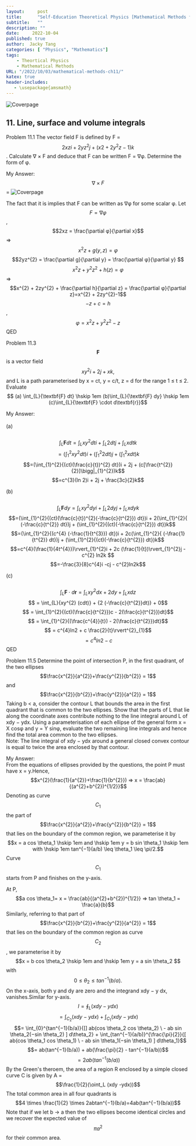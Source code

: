 ```yaml
---
layout:     post
title:      "Self-Education Theoretical Physics [Mathematical Methods for physics and engineering] Chapter 11 Exercises (Part 1)"
subtitle:   ""
description: ""
date:     2022-10-04
published: true
author:  Jacky Tang
categories: [ "Physics", "Mathematics"]
tags:
    - Theortical Physics
    - Mathematical Methods
URL: "/2022/10/03/mathematical-methods-ch11/"
katex: true
header-includes:
   - \usepackage{amsmath}
---
```


<!--more-->
![Coverpage](/img/mathematical-physics/cover.jpg)
## 11. Line, surface and volume integrals 

Problem 11.1
The vector field F is defined by
F = $$2xzi + 2yz^{2}j + (x2 + 2y^{2}z − 1)k$$.
Calculate ∇ × F and deduce that F can be written F = ∇φ. Determine the form
of φ.


My Answer:
$$∇ × F$$ = 
![Coverpage](/img/mathematical-physics/ans1.png)

The fact that it is implies that F can be written as ∇φ for some scalar φ.
Let $$F=∇φ$$, $$2xz = \frac{\partial φ}{\partial x}$$=>$$x^{2}z + g(y, z) = φ$$
$$2yz^{2} = \frac{\partial g}{\partial y} = \frac{\partial φ}{\partial y} $$
$$x^{2}z + y^{2}z^{2} + h(z) = φ$$ => $$x^{2} + 2zy^{2} + \frac{\partial h}{\partial z} = \frac{\partial φ}{\partial z}=x^{2} + 2zy^{2}-1$$ 
$$-z+c = h$$, $$φ=x^{2}z + y^{2}z^{2} -z$$ QED

Problem 11.3
$$\textbf{F}$$ is a vector field $$xy^{2}i+2j+xk,$$ and L is a path parameterised by x = ct, y = c/t,
z = d for the range 1 ≤ t ≤ 2. Evaluate $$ (a) \int_{L}{\textbf{F} dt} \hskip 1em (b)\int_{L}{\textbf{F} dy} \hskip 1em (c)\int_{L}{\textbf{F} \cdot d\textbf{r}}$$ 

My Answer: <br/>  
(a)<br/>  
$$\int_{L}{\textbf{F} dt} = \int_{L}{xy^{2} dt}i + \int_{L}{2 dt}j + \int_{L}{x dt}k$$
$$=(\int_{1}^{2}{xy^{2} dt})i + (\int_{1}^{2}{2 dt})j + (\int_{1}^{2}{x dt})k$$
$$=(\int_{1}^{2}{(ct)(\frac{c}{t})^{2} dt})i + 2j + (c[\frac{t^{2}}{2}]\bigg|_{1}^{2})k$$
$$=c^{3}(ln 2)i + 2j + \frac{3c}{2}k$$

(b)<br/>  
$$\int_{L}{\textbf{F} dy} = \int_{L}{xy^{2} dy}i + \int_{L}{2 dy}j + \int_{L}{x dy}k$$
$$=(\int_{1}^{2}{(ct)(\frac{c}{t})^{2}(-\frac{c}{t^{2}}) dt})i + 2(\int_{1}^{2}{ (-\frac{c}{t^{2}} dt})j + (\int_{1}^{2}{(ct)(-\frac{c}{t^{2}}) dt})k$$
$$=(\int_{1}^{2}{(c^{4} (-\frac{1}{t^{3}}) dt})i + 2c(\int_{1}^{2}{ (-\frac{1}{t^{2}} dt})j + (\int_{1}^{2}{(ct)(-\frac{c}{t^{2}}) dt})k$$
$$=c^{4}(\frac{1}{4t^{4}})\rvert_{1}^{2}i + 2c (\frac{1}{t})\rvert_{1}^{2}j - c^{2} ln2k $$
$$=-\frac{3}{8}c^{4}i -cj - c^{2}ln2k$$

(c) <br/>  
$$\int_{L}{\textbf{F} \cdot d\textbf{r}} = \int_{L}{xy^{2} dx} + {2 dy} + \int_{L}{x dz}$$
$$ = \int_{L}{xy^{2} (cdt)} + {2 (-\frac{c}{t^{2}}dt)} + 0$$
$$ = \int_{1}^{2}{(ct)(\frac{c}{t^{2}})c - 2(\frac{c}{t^{2}})dt}$$
$$ = \int_{1}^{2}{(\frac{c^{4}}{t}) - 2(\frac{c}{t^{2}})dt}$$
$$ = c^{4}ln2 + c \frac{2}{t}\rvert^{2}_{1}$$
$$=c^{4}ln2 - c$$ QED

Problem 11.5
Determine the point of intersection P, in the first quadrant, of the two ellipses
$$\frac{x^{2}}{a^{2}}+\frac{y^{2}}{b^{2}} = 1$$and $$\frac{x^{2}}{b^{2}}+\frac{y^{2}}{a^{2}} = 1$$
Taking b < a, consider the contour L that bounds the area in the first quadrant
that is common to the two ellipses. Show that the parts of L that lie along the
coordinate axes contribute nothing to the line integral around L of xdy − ydx.
Using a parameterisation of each ellipse of the general form x = X cosφ and
y = Y sinφ, evaluate the two remaining line integrals and hence find the total
area common to the two ellipses.<br/>
Note: The line integral of xdy − ydx around a general closed convex contour is
equal to twice the area enclosed by that contour.

My Answer: <br/>
From the equations of ellipses provided by the questions, the point P must have x = y.Hence,
$$x^{2}(\frac{1}{a^{2}}+\frac{1}{b^{2}}) => x = \frac{ab}{(a^{2}+b^{2})^{1/2}}$$
Denoting as curve $$C_1$$ the part of
$$\frac{x^{2}}{a^{2}}+\frac{y^{2}}{b^{2}} = 1$$
that lies on the boundary of the common region, we parameterise it by $$x = a cos \theta_1
\hskip 1em and \hskip 1em y = b sin \theta_1 \hskip 1em with \hskip 1em tan^{−1}(a/b) \leq \theta_1 \leq \pi/2.$$ Curve $$C_1$$ starts from P and finishes on the y-axis.

At P,
$$a cos \theta_1= x = \frac{ab}{(a^{2}+b^{2})^{1/2}} => tan \theta_1 = \frac{a}{b}$$
Similarly, referring to that part of
$$\frac{x^{2}}{b^{2}}+\frac{y^{2}}{a^{2}} = 1$$
that lies on the boundary of the common region as curve $$C_2$$, we parameterise it
by $$x = b cos \theta_2 \hskip 1em and \hskip 1em y = a sin \theta_2 $$ with $$ 0 ≤ \theta_2 ≤ tan^{−1}(b/a).$$
On the x-axis, both y and dy are zero and the integrand xdy − y dx, vanishes.Similar for y-axis.
$$I = \oint_L (xdy -ydx) $$
$$= \int_{C_2} (xdy -ydx) + \int_{C_1} (xdy -ydx)$$
$$= \int_{0}^{tan^{−1}(b/a)}{[] ab(cos \theta_2 cos \theta_2) \ - ab sin \theta_2(−sin \theta_2) ] d\theta_2} + \int_{tan^{−1}(a/b)}^{\frac{\pi}{2}}{[ ab(cos \theta_1 cos \theta_1) \ - ab sin \theta_1(−sin \theta_1) ] d\theta_1}$$
$$= ab(tan^{−1}(b/a)) + ab(\frac{\pi}{2} - tan^{−1}(a/b))$$
$$=2ab(tan^{−1}(b/a))$$
By the Green's theroem, the area of a region R enclosed by a simple closed curve C is given by A = $$\frac{1}{2}(\oint_L (xdy -ydx))$$
The total common area in all four quadrants is $$4 \times \frac{1}{2} \times 2abtan^{−1}(b/a)=4ab(tan^{−1}(b/a))$$
Note that if we let b → a then the two ellipses become identical circles and we recover the expected value of $$\pi a^{2}$$ for their common area.